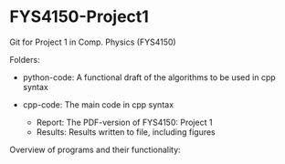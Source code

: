 # FYS4150-Project1
Git for Project 1 in Comp. Physics (FYS4150)

Folders:
* python-code: A functional draft of the algorithms to be used in cpp syntax 

* cpp-code: The main code in cpp syntax
  - Report: The PDF-version of FYS4150: Project 1
  - Results: Results written to file, including figures

Overview of programs and their functionality:

